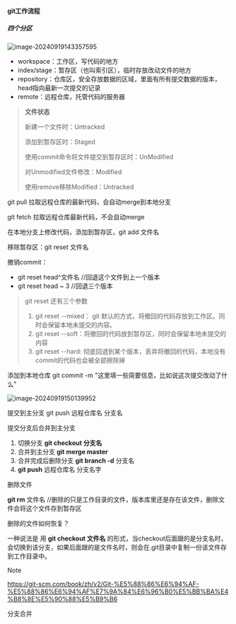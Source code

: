 #### git工作流程

##### 四个分区

![image-20240919143357595](D:\TXT\图片文件\image-20240919143357595.png)

- workspace：工作区，写代码的地方
- index/stage：暂存区（也叫索引区），临时存放改动文件的地方
- repository：仓库区，安全存放数据的区域，里面有所有提交数据的版本，head指向最新一次提交的记录
- remote：远程仓库，托管代码的服务器

> **文件状态**
>
> 新建一个文件时：Untracked
>
> 添加到暂存区时：Staged
>
> 使用commit命令将文件提交到暂存区时：UnModified
>
> 对Unmodified文件修改：Modified
>
> 使用remove移除Modified：Untracked

git pull 拉取远程仓库的最新代码，会自动merge到本地分支

git fetch 拉取远程仓库最新代码，不会自动merge

在本地分支上修改代码，添加到暂存区，git add 文件名

移除暂存区：git reset 文件名 

撤销commit：

- git reset head^文件名     //回退这个文件到上一个版本
- git reset head ~ 3   //回退三个版本

> git reset 还有三个参数
>
> 1. git reset --mixed： git 默认的方式，将撤回的代码存放到工作区。同时会保留本地未提交的内容。
> 2. git reset --soft：将撤回的代码放到暂存区，同时会保留本地未提交的内容
> 3. git reset --hard: 彻底回退到某个版本，丢弃将撤回的代码，本地没有commit的代码也会被全部擦除掉

添加到本地仓库 git commit -m "这里填一些简要信息，比如说这次提交改动了什么"

![image-20240919150139952](D:\TXT\图片文件\image-20240919150139952.png)

提交到主分支 git push 远程仓库名 分支名

提交分支后合并到主分支 

1. 切换分支  **git checkout 分支名**
2. 合并到主分支 **git merge master** 
3. 合并完成后删除分支 **git branch -d** 分支名 
4. **git push** 远程仓库名 分支名字

删除文件

**git rm** 文件名  //删除的只是工作目录的文件，版本库里还是存在该文件，删除文件会将这个文件存到暂存区

删除的文件如何恢复？

一种说法是 用   **git checkout 文件名**   的形式，当checkout后面跟的是分支名时，会切换到该分支，如果后面跟的是文件名时，则会在.git目录中复制一份该文件存到工作目录中。



> [!NOTE]
>
> https://git-scm.com/book/zh/v2/Git-%E5%88%86%E6%94%AF-%E5%88%86%E6%94%AF%E7%9A%84%E6%96%B0%E5%BB%BA%E4%B8%8E%E5%90%88%E5%B9%B6

分支合并 
